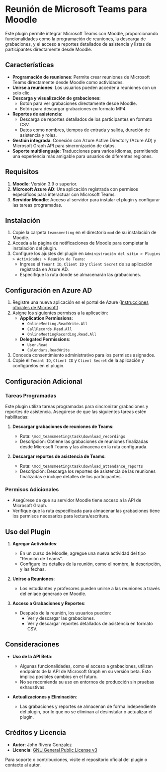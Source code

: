 # Reunión de Microsoft Teams para Moodle

Este plugin permite integrar Microsoft Teams con Moodle, proporcionando funcionalidades como la programación de reuniones, la descarga de grabaciones, y el acceso a reportes detallados de asistencia y listas de participantes directamente desde Moodle.

## Características

- **Programación de reuniones**: Permite crear reuniones de Microsoft Teams directamente desde Moodle como actividades.
- **Unirse a reuniones**: Los usuarios pueden acceder a reuniones con un solo clic.
- **Descarga y visualización de grabaciones**:
  - Botón para ver grabaciones directamente desde Moodle.
  - Botón para descargar grabaciones en formato MP4.
- **Reportes de asistencia**:
  - Descarga de reportes detallados de los participantes en formato CSV.
  - Datos como nombres, tiempos de entrada y salida, duración de asistencia y roles.
- **Gestión integrada**: Conexión con Azure Active Directory (Azure AD) y Microsoft Graph API para sincronización de datos.
- **Soporte multilenguaje**: Traducciones para varios idiomas, permitiendo una experiencia más amigable para usuarios de diferentes regiones.

## Requisitos

1. **Moodle**: Versión 3.9 o superior.
2. **Microsoft Azure AD**: Una aplicación registrada con permisos específicos para interactuar con Microsoft Teams.
3. **Servidor Moodle**: Acceso al servidor para instalar el plugin y configurar las tareas programadas.

## Instalación

1. Copie la carpeta `teamsmeeting` en el directorio `mod` de su instalación de Moodle.
2. Acceda a la página de notificaciones de Moodle para completar la instalación del plugin.
3. Configure los ajustes del plugin en `Administración del sitio > Plugins > Actividades > Reunión de Teams`:
   - Ingrese el `Tenant ID`, `Client ID` y `Client Secret` de su aplicación registrada en Azure AD.
   - Especifique la ruta donde se almacenarán las grabaciones.

## Configuración en Azure AD

1. Registre una nueva aplicación en el portal de Azure ([Instrucciones oficiales de Microsoft](https://learn.microsoft.com)).
2. Asigne los siguientes permisos a la aplicación:
   - **Application Permissions**:
     - `OnlineMeeting.ReadWrite.All`
     - `CallRecords.Read.All`
     - `OnlineMeetingRecording.Read.All`
   - **Delegated Permissions**:
     - `User.Read`
     - `Calendars.ReadWrite`
3. Conceda consentimiento administrativo para los permisos asignados.
4. Copie el `Tenant ID`, `Client ID` y `Client Secret` de la aplicación y configúrelos en el plugin.

## Configuración Adicional

### Tareas Programadas

Este plugin utiliza tareas programadas para sincronizar grabaciones y reportes de asistencia. Asegúrese de que las siguientes tareas estén habilitadas:

1. **Descargar grabaciones de reuniones de Teams**:
   - Ruta: `\mod_teamsmeeting\task\download_recordings`
   - Descripción: Obtiene las grabaciones de reuniones finalizadas desde Microsoft Teams y las almacena en la ruta configurada.

2. **Descargar reportes de asistencia de Teams**:
   - Ruta: `\mod_teamsmeeting\task\download_attendance_reports`
   - Descripción: Descarga los reportes de asistencia de las reuniones finalizadas e incluye detalles de los participantes.

### Permisos Adicionales

- Asegúrese de que su servidor Moodle tiene acceso a la API de Microsoft Graph.
- Verifique que la ruta especificada para almacenar las grabaciones tiene los permisos necesarios para lectura/escritura.

## Uso del Plugin

1. **Agregar Actividades**:
   - En un curso de Moodle, agregue una nueva actividad del tipo "Reunión de Teams".
   - Configure los detalles de la reunión, como el nombre, la descripción, y las fechas.

2. **Unirse a Reuniones**:
   - Los estudiantes y profesores pueden unirse a las reuniones a través del enlace generado en Moodle.

3. **Acceso a Grabaciones y Reportes**:
   - Después de la reunión, los usuarios pueden:
     - Ver y descargar las grabaciones.
     - Ver y descargar reportes detallados de asistencia en formato CSV.

## Consideraciones

- **Uso de la API Beta**:
  - Algunas funcionalidades, como el acceso a grabaciones, utilizan endpoints de la API de Microsoft Graph en su versión beta. Esto implica posibles cambios en el futuro.
  - No se recomienda su uso en entornos de producción sin pruebas exhaustivas.

- **Actualizaciones y Eliminación**:
  - Las grabaciones y reportes se almacenan de forma independiente del plugin, por lo que no se eliminan al desinstalar o actualizar el plugin.

## Créditos y Licencia

- **Autor**: John Rivera Gonzalez
- **Licencia**: [GNU General Public License v3](http://www.gnu.org/copyleft/gpl.html)

Para soporte o contribuciones, visite el repositorio oficial del plugin o contacte al autor.
